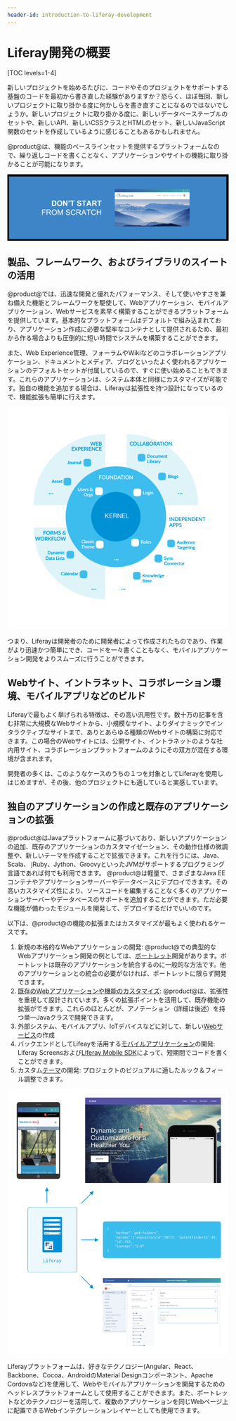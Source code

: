 ```yaml
---
header-id: introduction-to-liferay-development
---
```


# Liferay開発の概要

[TOC levels=1-4]

新しいプロジェクトを始めるたびに、コードやそのプロジェクトをサポートする基盤のコードを最初から書き直した経験がありますか？恐らく、ほぼ毎回、新しいプロジェクトに取り掛かる度に何かしらを書き直すことになるのではないでしょうか。新しいプロジェクトに取り掛かる度に、新しいデータベーステーブルのセットや、新しいAPI、新しいCSSクラスとHTMLのセット、新しいJavaScript関数のセットを作成しているように感じることもあるかもしれません。

 @product@は、機能のベースラインセットを提供するプラットフォームなので、繰り返しコードを書くことなく、アプリケーションやサイトの機能に取り掛かることが可能になります。

![@product@を使うと、最初から開発を始める必要がないのです。](../../images/dont-start-from-scratch.png)

## 製品、フレームワーク、およびライブラリのスイートの活用

@product@では、迅速な開発と優れたパフォーマンス、そして使いやすさを兼ね備えた機能とフレームワークを駆使して、Webアプリケーション、モバイルアプリケーション、Webサービスを素早く構築することができるプラットフォームを提供しています。基本的なプラットフォームはデフォルトで組み込まれており、アプリケーション作成に必要な堅牢なコンテナとして提供されるため、最初から作る場合よりも圧倒的に短い時間でシステムを構築することができます。

また、Web Experience管理、フォーラムやWikiなどのコラボレーションアプリケーション、ドキュメントとメディア、ブログといったよく使われるアプリケーションのデフォルトセットが付属しているので、すぐに使い始めることもできます。これらのアプリケーションは、システム本体と同様にカスタマイズが可能です。独自の機能を追加する場合は、Liferayは拡張性を持つ設計になっているので、機能拡張も簡単に行えます。

![@product@にはアプリケーションスイートが含まれているので、 すぐにサイト作成に取りかかることができます。](../../images/liferay-suites.png)

つまり、Liferayは開発者のために開発者によって作成されたものであり、作業がより迅速かつ簡単にでき、コードを一々書くこともなく、モバイルアプリケーション開発をよりスムーズに行うことができます。

## Webサイト、イントラネット、コラボレーション環境、モバイルアプリなどのビルド

Liferayで最もよく挙げられる特徴は、その高い汎用性です。数十万の記事を含む非常に大規模なWebサイトから、小規模なサイト、よりダイナミックでインタラクティブなサイトまで、ありとあらゆる種類のWebサイトの構築に対応できます。この場合のWebサイトには、公開サイト、イントラネットのような社内用サイト、コラボレーションプラットフォームのようにその双方が混在する環境が含まれます。


開発者の多くは、このようなケースのうちの１つを対象としてLiferayを使用しはじめますが、その後、他のプロジェクトにも適していると実感しています。

## 独自のアプリケーションの作成と既存のアプリケーションの拡張

@product@はJavaプラットフォームに基づいており、新しいアプリケーションの追加、既存のアプリケーションのカスタマイゼーション、その動作仕様の微調整や、新しいテーマを作成することで拡張できます。これを行うには、Java、Scala、 jRuby、Jython、GroovyといったJVMがサポートするプログラミング言語であれば何でも利用できます。
@product@は軽量で、さまざまなJava EEコンテナやアプリケーションサーバーやデータベースにデプロイできます。その高いカスタマイズ性により、ソースコードを編集することなく多くのアプリケーションサーバーやデータベースのサポートを追加することができます。ただ必要な機能が備わったモジュールを開発して、デプロイするだけでいいのです。

以下は、@product@の機能の拡張またはカスタマイズが最もよく使われるケースです。

1. 新規の本格的なWebアプリケーションの開発: @product@での典型的なWebアプリケーション開発の例としては、[ポートレット](/docs/7-1/tutorials/-/knowledge_base/t/portlets)開発があります。ポートレットは既存のアプリケーションを統合するのに一般的な方法です。他のアプリケーションとの統合の必要がなければ、ポートレットに限らず開発できます。
2. [既存のWebアプリケーションや機能のカスタマイズ](/docs/7-1/tutorials/-/knowledge_base/t/customizing): 
@product@は、拡張性を重視して設計されています。多くの拡張ポイントを活用して、既存機能の拡張ができます。これらのほとんどが、アノテーション（詳細は後述）を持つ単一Javaクラスで開発できます。
3. 外部システム、モバイルアプリ、IoTデバイスなどに対して、新しい[Webサービス](/docs/7-1/tutorials/-/knowledge_base/t/web-services)の作成
4. バックエンドとしてLifeayを活用する[モバイルアプリケーション](/docs/7-0/tutorials/-/knowledge_base/t/mobile)の開発: Liferay Screensおよび[Liferay Mobile SDK](/docs/7-0/tutorials/-/knowledge_base/t/mobile-sdk)によって、短期間でコードを書くことができます。
5. カスタム[テーマ](/docs/7-1/tutorials/-/knowledge_base/t/introduction-to-themes)の開発: プロジェクトのビジュアルに適したルック＆フィール調整できます。

![開発者は、@product@をさまざまな方法で使用できます。](../../images/liferay-developer-roles-diagram.png)

Liferayプラットフォームは、好きなテクノロジー(Angular、React、Backbone、Cocoa、AndroidのMaterial Designコンポーネント、Apache Cordovaなど)を使用して、Webやモバイルアプリケーションを開発するためのヘッドレスプラットフォームとして使用することができます。また、ポートレットなどのテクノロジーを活用して、複数のアプリケーションを同じWebページ上に配置できるWebインテグレーションレイヤーとしても使用できます。
